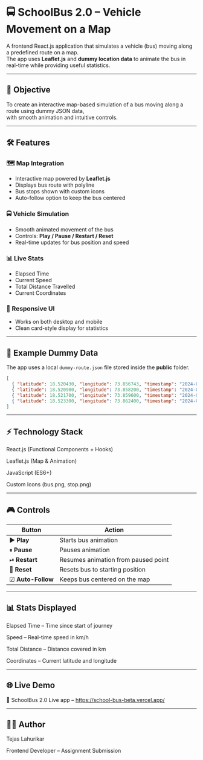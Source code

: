 # 🚍 SchoolBus 2.0 – Vehicle Movement on a Map

A frontend React.js application that simulates a vehicle (bus) moving along a predefined route on a map.  
The app uses **Leaflet.js** and **dummy location data** to animate the bus in real-time while providing useful statistics.

---

## 🎯 Objective
To create an interactive map-based simulation of a bus moving along a route using dummy JSON data,  
with smooth animation and intuitive controls.

---

## 🛠 Features

### 🗺 Map Integration
- Interactive map powered by **Leaflet.js**
- Displays bus route with polyline
- Bus stops shown with custom icons
- Auto-follow option to keep the bus centered

### 🚍 Vehicle Simulation
- Smooth animated movement of the bus  
- Controls: **Play / Pause / Restart / Reset**  
- Real-time updates for bus position and speed  

### 📊 Live Stats
- Elapsed Time  
- Current Speed  
- Total Distance Travelled  
- Current Coordinates  

### 📱 Responsive UI
- Works on both desktop and mobile  
- Clean card-style display for statistics  

---

## 📂 Example Dummy Data

The app uses a local `dummy-route.json` file stored inside the **public** folder.

```json
[
  { "latitude": 18.520430, "longitude": 73.856743, "timestamp": "2024-07-20T10:00:00Z", "stop": true },
  { "latitude": 18.520900, "longitude": 73.858200, "timestamp": "2024-07-20T10:00:10Z" },
  { "latitude": 18.521700, "longitude": 73.859600, "timestamp": "2024-07-20T10:00:20Z", "stop": true },
  { "latitude": 18.523300, "longitude": 73.862400, "timestamp": "2024-07-20T10:00:40Z" }
]
  ```
---

 ## ⚡ Technology Stack

React.js (Functional Components + Hooks)

Leaflet.js (Map & Animation)

JavaScript (ES6+)

Custom Icons (bus.png, stop.png)

---

## 🎮 Controls

| Button            | Action                              |
| ----------------- | ----------------------------------- |
| ▶ **Play**        | Starts bus animation                |
| ⏸ **Pause**       | Pauses animation                    |
| ⏯ **Restart**     | Resumes animation from paused point |
| 🔄 **Reset**      | Resets bus to starting position     |
| ☑ **Auto-Follow** | Keeps bus centered on the map       |


---

## 📊 Stats Displayed

Elapsed Time – Time since start of journey

Speed – Real-time speed in km/h

Total Distance – Distance covered in km

Coordinates – Current latitude and longitude

---

## 🌐 Live Demo

🔗 SchoolBus 2.0 Live app – https://school-bus-beta.vercel.app/

---

## 👨‍💻 Author

Tejas Lahurikar

Frontend Developer – Assignment Submission

